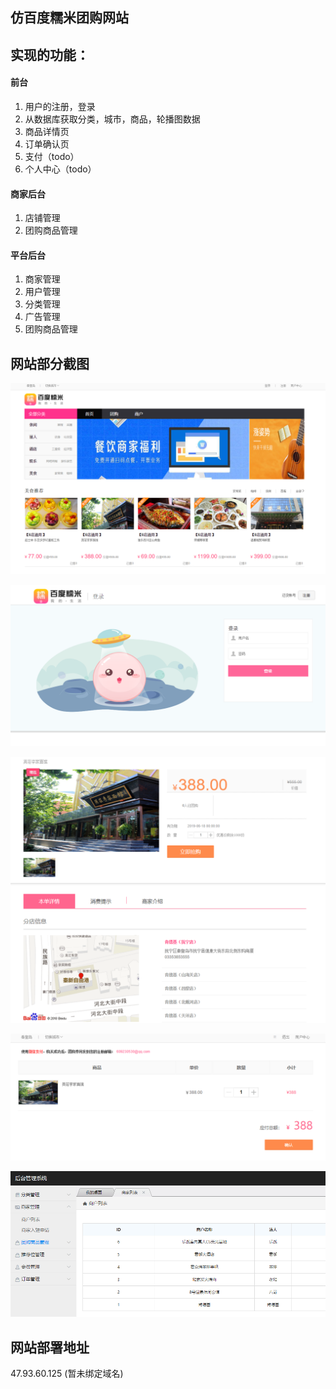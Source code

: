 ## 仿百度糯米团购网站

## 实现的功能：
#### 前台
1. 用户的注册，登录
2. 从数据库获取分类，城市，商品，轮播图数据
3. 商品详情页
4. 订单确认页
5. 支付（todo）
6. 个人中心（todo）

#### 商家后台
1. 店铺管理
2. 团购商品管理

#### 平台后台
1. 商家管理
2. 用户管理
3. 分类管理
4. 广告管理
5. 团购商品管理

## 网站部分截图
![首页](home.png "首页")

![登录页](login.png "登录页")

![商品详情](detail.png "商品详情")

![订单页](order.png "订单页")

![后台](admin.png "后台")

## 网站部署地址

47.93.60.125   (暂未绑定域名)

